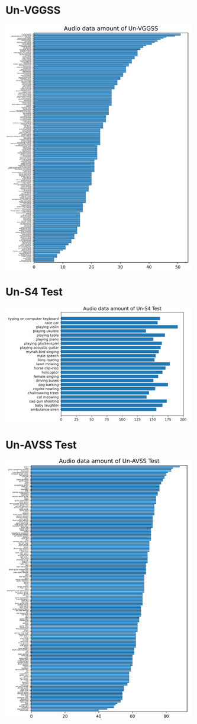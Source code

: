 # Un-VGGSS
![VGGSS](statistic/VGGSS.png "VGGSS")

# Un-S4 Test
![S4](statistic/S4.png "VGGSS")

# Un-AVSS Test
![S4](statistic/AVSS.png "VGGSS")
